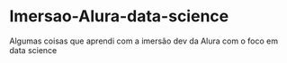 # Imersao-Alura-data-science
Algumas coisas que aprendi com a imersão dev da Alura com o foco em data science

